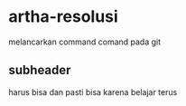 # artha-resolusi
melancarkan command comand pada git


## subheader

harus bisa dan pasti bisa karena belajar terus